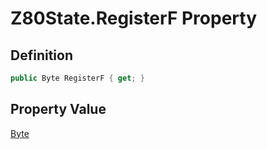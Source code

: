 # Z80State.RegisterF Property
## Definition

```c#
public Byte RegisterF { get; }
```

## Property Value

[Byte](https://learn.microsoft.com/en-gb/dotnet/api/System.Byte)
